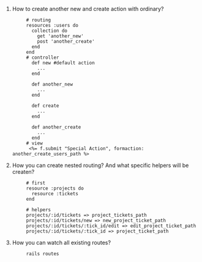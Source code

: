 1. How to create another new and create action with ordinary?
      
      
            # routing
            resources :users do
              collection do
                get 'another_new'
                post 'another_create'
              end
            end
            # controller
              def new #default action
                ...
              end

              def another_new
                ...
              end

              def create
                ...
              end

              def another_create
                ...
              end
            # view
             <%= f.submit "Special Action", formaction: another_create_users_path %>
             
2. How you can create nested routing? And what specific helpers will be createn?
            
            # first
            resource :projects do 
              resource :tickets
            end
            
            # helpers
            projects/:id/tickets => project_tickets_path
            projects/:id/tickets/new => new_project_ticket_path
            projects/:id/tickets/:tick_id/edit => edit_project_ticket_path
            projects/:id/tickets/:tick_id => project_ticket_path

3. How you can watch all existing routes?
            
            rails routes
